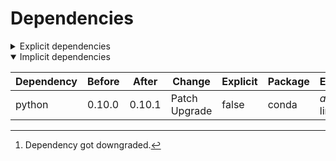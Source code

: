 # Dependencies

<details>
<summary>Explicit dependencies</summary>

|Dependency|Before|After|Change|Explicit|Package|Environments|
|-|-|-|-|-|-|-|
|new-package||0.10.1|Added|true|conda|default on linux-64|
|removed-package|0.10.1||Removed|true|pypi|default on linux-64|
|bpy|0.10.1|2.10.1|Major Upgrade|true|pypi|default on linux-64|
|polars[^2]|0.10.0|0.9.1|Minor Downgrade|true|conda|default on osx-arm64|
|polars|0.10.0|0.10.1|Patch Upgrade|true|conda|lint on linux-64|
|python|0.10.0|0.10.1|Patch Upgrade|true|conda|default on osx-arm64|
|polars|herads_0|herads_1|Only build string|true|conda|default on linux-64|

</details>

<details open>
<summary>Implicit dependencies</summary>

|Dependency|Before|After|Change|Explicit|Package|Environments|
|-|-|-|-|-|-|-|
|python|0.10.0|0.10.1|Patch Upgrade|false|conda|*all envs* on linux-64|

</details>

[^1]: **Bold** means explicit dependency.
[^2]: Dependency got downgraded.

